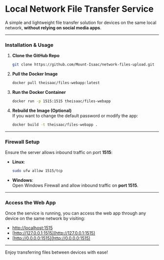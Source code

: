
# Local Network File Transfer Service

A simple and lightweight file transfer solution for devices on the same local network, **without relying on social media apps**.

---

### Installation & Usage

1. **Clone the GitHub Repo**
   ```bash
   git clone https://github.com/Mount-Isaac/network-files-upload.git
   ```

2. **Pull the Docker Image**
   ```bash
   docker pull theisaac/files-webapp:latest
   ```

3. **Run the Docker Container**
   ```bash
   docker run -p 1515:1515 theisaac/files-webapp
   ```

4. **Rebuild the Image (Optional)**  
   If you want to change the default password or modify the app:
   ```bash
   docker build -t theisaac/files-webapp .
   ```

---

### Firewall Setup

Ensure the server allows inbound traffic on port **1515**:

- **Linux**:
  ```bash
  sudo ufw allow 1515/tcp
  ```

- **Windows**:  
  Open Windows Firewall and allow inbound traffic on **port 1515**.

---

### Access the Web App

Once the service is running, you can access the web app through any device on the same network by visiting:

- [http://localhost:1515](http://localhost:1515)  
- [http://127.0.0.1:1515](http://127.0.0.1:1515)  
- [http://0.0.0.0:1515](http://0.0.0.0:1515)

---

Enjoy transferring files between devices with ease!
```

